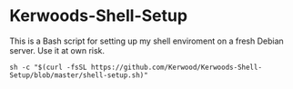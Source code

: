 
# Kerwoods-Shell-Setup

This is a Bash script for setting up my shell enviroment on a fresh Debian server.
Use it at own risk.

```
sh -c "$(curl -fsSL https://github.com/Kerwood/Kerwoods-Shell-Setup/blob/master/shell-setup.sh)"
```